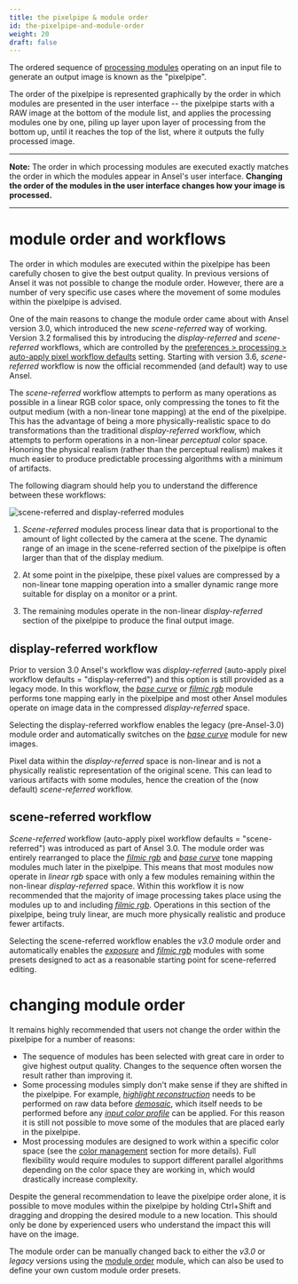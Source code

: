 ```yaml
---
title: the pixelpipe & module order
id: the-pixelpipe-and-module-order
weight: 20
draft: false
---
```


The ordered sequence of [processing modules](../../module-reference/processing-modules/_index.md) operating on an input file to generate an output image is known as the "pixelpipe".

The order of the pixelpipe is represented graphically by the order in which modules are presented in the user interface -- the pixelpipe starts with a RAW image at the bottom of the module list, and applies the processing modules one by one, piling up layer upon layer of processing from the bottom up, until it reaches the top of the list, where it outputs the fully processed image.

---

**Note:** The order in which processing modules are executed exactly matches the order in which the modules appear in Ansel's user interface. **Changing the order of the modules in the user interface changes how your image is processed.**

---

# module order and workflows

The order in which modules are executed within the pixelpipe has been carefully chosen to give the best output quality. In previous versions of Ansel it was not possible to change the module order. However, there are a number of very specific use cases where the movement of some modules within the pixelpipe is advised.

One of the main reasons to change the module order came about with Ansel version 3.0, which introduced the new _scene-referred_ way of working. Version 3.2 formalised this by introducing the _display-referred_ and _scene-referred_ workflows, which are controlled by the [preferences > processing > auto-apply pixel workflow defaults](../../../preferences-settings/processing.md) setting. Starting with version 3.6, _scene-referred_ workflow is now the official recommended (and default) way to use Ansel.

The _scene-referred_ workflow attempts to perform as many operations as possible in a linear RGB color space, only compressing the tones to fit the output medium (with a non-linear tone mapping) at the end of the pixelpipe. This has the advantage of being a more physically-realistic space to do transformations than the traditional _display-referred_ workflow, which attempts to perform operations in a non-linear _perceptual_ color space. Honoring the physical realism (rather than the perceptual realism) makes it much easier to produce predictable processing algorithms with a minimum of artifacts.

The following diagram should help you to understand the difference between these workflows:

![scene-referred and display-referred modules](./the-pixelpipe-and-module-order/scene-display-workflows.png)

1. _Scene-referred_ modules process linear data that is proportional to the amount of light collected by the camera at the scene. The dynamic range of an image in the scene-referred section of the pixelpipe is often larger than that of the display medium.

2. At some point in the pixelpipe, these pixel values are compressed by a non-linear tone mapping operation into a smaller dynamic range more suitable for display on a monitor or a print.

3. The remaining modules operate in the non-linear _display-referred_ section of the pixelpipe to produce the final output image.

## display-referred workflow

Prior to version 3.0 Ansel's workflow was _display-referred_ (auto-apply pixel workflow defaults = "display-referred") and this option is still provided as a legacy mode. In this workflow, the [_base curve_](../../../module-reference/processing-modules/base-curve.md) or [_filmic rgb_](../../../module-reference/processing-modules/filmic-rgb.md) module performs tone mapping early in the pixelpipe and most other Ansel modules operate on image data in the compressed _display-referred_ space.

Selecting the display-referred workflow enables the legacy (pre-Ansel-3.0) module order and automatically switches on the [_base curve_](../../../module-reference/processing-modules/base-curve.md) module for new images.

Pixel data within the _display-referred_ space is non-linear and is not a physically realistic representation of the original scene. This can lead to various artifacts with some modules, hence the creation of the (now default) _scene-referred_ workflow.

## scene-referred workflow

_Scene-referred_ workflow (auto-apply pixel workflow defaults = "scene-referred") was introduced as part of Ansel 3.0. The module order was entirely rearranged to place the [_filmic rgb_](../../../module-reference/processing-modules/filmic-rgb.md) and [_base curve_](../../../module-reference/processing-modules/base-curve.md) tone mapping modules much later in the pixelpipe. This means that most modules now operate in _linear rgb_ space with only a few modules remaining within the non-linear _display-referred_ space. Within this workflow it is now recommended that the majority of image processing takes place using the modules up to and including [_filmic rgb_](../../../module-reference/processing-modules/filmic-rgb.md). Operations in this section of the pixelpipe, being truly linear, are much more physically realistic and produce fewer artifacts.

Selecting the scene-referred workflow enables the _v3.0_ module order and automatically enables the [_exposure_](../../../module-reference/processing-modules/exposure.md) and [_filmic rgb_](../../../module-reference/processing-modules/filmic-rgb.md) modules with some presets designed to act as a reasonable starting point for scene-referred editing.

# changing module order

It remains highly recommended that users not change the order within the pixelpipe for a number of reasons:

- The sequence of modules has been selected with great care in order to give highest output quality. Changes to the sequence often worsen the result rather than improving it.
- Some processing modules simply don't make sense if they are shifted in the pixelpipe. For example, [_highlight reconstruction_](../../../module-reference/processing-modules/highlight-reconstruction.md) needs to be performed on raw data before [_demosaic_](../../../module-reference/processing-modules/demosaic.md), which itself needs to be performed before any [_input color profile_](../../../module-reference/processing-modules/input-color-profile.md) can be applied. For this reason it is still not possible to move some of the modules that are placed early in the pixelpipe.
- Most processing modules are designed to work within a specific color space (see the [color management](../../../special-topics/color-management/_index.md) section for more details). Full flexibility would require modules to support different parallel algorithms depending on the color space they are working in, which would drastically increase complexity.

Despite the general recommendation to leave the pixelpipe order alone, it is possible to move modules within the pixelpipe by holding Ctrl+Shift and dragging and dropping the desired module to a new location. This should only be done by experienced users who understand the impact this will have on the image.

The module order can be manually changed back to either the _v3.0_ or _legacy_ versions using the [module order](../../../module-reference/utility-modules/darkroom/module-order.md) module, which can also be used to define your own custom module order presets.
